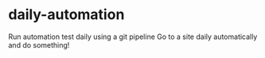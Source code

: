# daily-automation
Run automation test daily using a git pipeline
Go to a site daily automatically and do something! 
